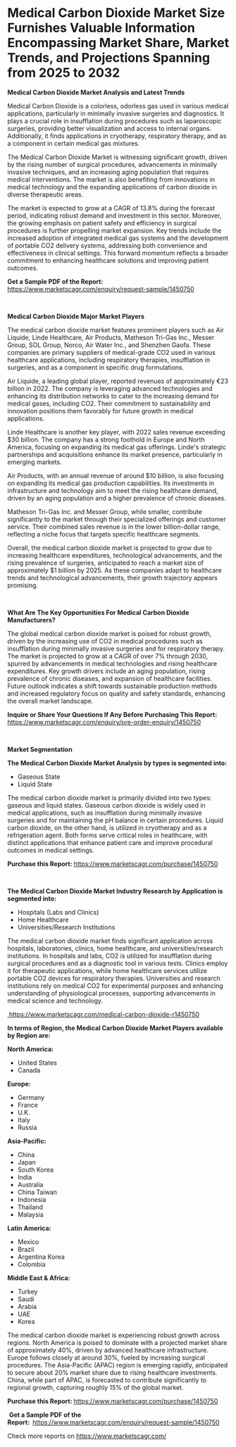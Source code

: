 <p><h1>Medical Carbon Dioxide Market Size Furnishes Valuable Information Encompassing Market Share, Market Trends, and Projections Spanning from 2025 to 2032</h1></p><p><strong>Medical Carbon Dioxide Market Analysis and Latest Trends</strong></p>
<p><p>Medical Carbon Dioxide is a colorless, odorless gas used in various medical applications, particularly in minimally invasive surgeries and diagnostics. It plays a crucial role in insufflation during procedures such as laparoscopic surgeries, providing better visualization and access to internal organs. Additionally, it finds applications in cryotherapy, respiratory therapy, and as a component in certain medical gas mixtures.</p><p>The Medical Carbon Dioxide Market is witnessing significant growth, driven by the rising number of surgical procedures, advancements in minimally invasive techniques, and an increasing aging population that requires medical interventions. The market is also benefiting from innovations in medical technology and the expanding applications of carbon dioxide in diverse therapeutic areas.</p><p>The market is expected to grow at a CAGR of 13.8% during the forecast period, indicating robust demand and investment in this sector. Moreover, the growing emphasis on patient safety and efficiency in surgical procedures is further propelling market expansion. Key trends include the increased adoption of integrated medical gas systems and the development of portable CO2 delivery systems, addressing both convenience and effectiveness in clinical settings. This forward momentum reflects a broader commitment to enhancing healthcare solutions and improving patient outcomes.</p></p>
<p><strong>Get a Sample PDF of the Report:&nbsp;</strong> <a href="https://www.marketscagr.com/enquiry/request-sample/1450750?utm_campaign=2990&utm_medium=2&utm_source=Github&utm_content=ia&utm_term=31032025&utm_id=medical-carbon-dioxide">https://www.marketscagr.com/enquiry/request-sample/1450750</a></p>
<p>&nbsp;</p>
<p><strong>Medical Carbon Dioxide Major Market Players</strong></p>
<p><p>The medical carbon dioxide market features prominent players such as Air Liquide, Linde Healthcare, Air Products, Matheson Tri-Gas Inc., Messer Group, SOL Group, Norco, Air Water Inc., and Shenzhen Gaofa. These companies are primary suppliers of medical-grade CO2 used in various healthcare applications, including respiratory therapies, insufflation in surgeries, and as a component in specific drug formulations.</p><p>Air Liquide, a leading global player, reported revenues of approximately €23 billion in 2022. The company is leveraging advanced technologies and enhancing its distribution networks to cater to the increasing demand for medical gases, including CO2. Their commitment to sustainability and innovation positions them favorably for future growth in medical applications.</p><p>Linde Healthcare is another key player, with 2022 sales revenue exceeding $30 billion. The company has a strong foothold in Europe and North America, focusing on expanding its medical gas offerings. Linde's strategic partnerships and acquisitions enhance its market presence, particularly in emerging markets.</p><p>Air Products, with an annual revenue of around $10 billion, is also focusing on expanding its medical gas production capabilities. Its investments in infrastructure and technology aim to meet the rising healthcare demand, driven by an aging population and a higher prevalence of chronic diseases.</p><p>Matheson Tri-Gas Inc. and Messer Group, while smaller, contribute significantly to the market through their specialized offerings and customer service. Their combined sales revenue is in the lower billion-dollar range, reflecting a niche focus that targets specific healthcare segments.</p><p>Overall, the medical carbon dioxide market is projected to grow due to increasing healthcare expenditures, technological advancements, and the rising prevalence of surgeries, anticipated to reach a market size of approximately $1 billion by 2025. As these companies adapt to healthcare trends and technological advancements, their growth trajectory appears promising.</p></p>
<p>&nbsp;</p>
<p><strong>What Are The Key Opportunities For Medical Carbon Dioxide Manufacturers?</strong></p>
<p><p>The global medical carbon dioxide market is poised for robust growth, driven by the increasing use of CO2 in medical procedures such as insufflation during minimally invasive surgeries and for respiratory therapy. The market is projected to grow at a CAGR of over 7% through 2030, spurred by advancements in medical technologies and rising healthcare expenditures. Key growth drivers include an aging population, rising prevalence of chronic diseases, and expansion of healthcare facilities. Future outlook indicates a shift towards sustainable production methods and increased regulatory focus on quality and safety standards, enhancing the overall market landscape.</p></p>
<p><strong>Inquire or Share Your Questions If Any Before Purchasing This Report:</strong> <a href="https://www.marketscagr.com/enquiry/pre-order-enquiry/1450750?utm_campaign=2990&utm_medium=2&utm_source=Github&utm_content=ia&utm_term=31032025&utm_id=medical-carbon-dioxide">https://www.marketscagr.com/enquiry/pre-order-enquiry/1450750</a></p>
<p>&nbsp;</p>
<p><strong>Market Segmentation</strong></p>
<p><strong>The Medical Carbon Dioxide Market Analysis by types is segmented into:</strong></p>
<p><ul><li>Gaseous State</li><li>Liquid State</li></ul></p>
<p><p>The medical carbon dioxide market is primarily divided into two types: gaseous and liquid states. Gaseous carbon dioxide is widely used in medical applications, such as insufflation during minimally invasive surgeries and for maintaining the pH balance in certain procedures. Liquid carbon dioxide, on the other hand, is utilized in cryotherapy and as a refrigeration agent. Both forms serve critical roles in healthcare, with distinct applications that enhance patient care and improve procedural outcomes in medical settings.</p></p>
<p><strong>Purchase this Report:&nbsp;</strong><a href="https://www.marketscagr.com/purchase/1450750?utm_campaign=2990&utm_medium=2&utm_source=Github&utm_content=ia&utm_term=31032025&utm_id=medical-carbon-dioxide">https://www.marketscagr.com/purchase/1450750</a></p>
<p>&nbsp;</p>
<p><strong>The Medical Carbon Dioxide Market Industry Research by Application is segmented into:</strong></p>
<p><ul><li>Hospitals (Labs and Clinics)</li><li>Home Healthcare</li><li>Universities/Research Institutions</li></ul></p>
<p><p>The medical carbon dioxide market finds significant application across hospitals, laboratories, clinics, home healthcare, and universities/research institutions. In hospitals and labs, CO2 is utilized for insufflation during surgical procedures and as a diagnostic tool in various tests. Clinics employ it for therapeutic applications, while home healthcare services utilize portable CO2 devices for respiratory therapies. Universities and research institutions rely on medical CO2 for experimental purposes and enhancing understanding of physiological processes, supporting advancements in medical science and technology.</p></p>
<p><a href="https://www.marketscagr.com/medical-carbon-dioxide-r1450750?utm_campaign=2990&utm_medium=2&utm_source=Github&utm_content=ia&utm_term=31032025&utm_id=medical-carbon-dioxide">&nbsp;https://www.marketscagr.com/medical-carbon-dioxide-r1450750</a></p>
<p><strong>In terms of Region, the Medical Carbon Dioxide Market Players available by Region are:</strong></p>
<p>
    <p> <strong> North America: </strong>
        <ul>
            <li>United States</li>
            <li>Canada</li>
        </ul>
        </p> 
    <p> <strong> Europe: </strong>
        <ul>
            <li>Germany</li>
            <li>France</li>
            <li>U.K.</li>
            <li>Italy</li>
            <li>Russia</li>
        </ul>
        </p> 
    <p> <strong> Asia-Pacific: </strong>
        <ul>
            <li>China</li>
            <li>Japan</li>
            <li>South Korea</li>
            <li>India</li>
            <li>Australia</li>
            <li>China Taiwan</li>
            <li>Indonesia</li>
            <li>Thailand</li>
            <li>Malaysia</li>
        </ul>
        </p> 
    <p> <strong> Latin America: </strong>
        <ul>
            <li>Mexico</li>
            <li>Brazil</li>
            <li>Argentina Korea</li>
            <li>Colombia</li>
        </ul>
        </p> 
    <p> <strong> Middle East & Africa: </strong>
        <ul>
            <li>Turkey</li>
            <li>Saudi</li>
            <li>Arabia</li>
            <li>UAE</li>
            <li>Korea</li>
        </ul>
    </p>
    </p>
<p><p>The medical carbon dioxide market is experiencing robust growth across regions. North America is poised to dominate with a projected market share of approximately 40%, driven by advanced healthcare infrastructure. Europe follows closely at around 30%, fueled by increasing surgical procedures. The Asia-Pacific (APAC) region is emerging rapidly, anticipated to secure about 20% market share due to rising healthcare investments. China, while part of APAC, is forecasted to contribute significantly to regional growth, capturing roughly 15% of the global market.</p></p>
<p><strong>Purchase this Report: </strong><a href="https://www.marketscagr.com/purchase/1450750?utm_campaign=2990&utm_medium=2&utm_source=Github&utm_content=ia&utm_term=31032025&utm_id=medical-carbon-dioxide">https://www.marketscagr.com/purchase/1450750</a></p>
<p>&nbsp;<strong>Get a Sample PDF of the Report:&nbsp;&nbsp;</strong><a href="https://www.marketscagr.com/enquiry/request-sample/1450750?utm_campaign=2990&utm_medium=2&utm_source=Github&utm_content=ia&utm_term=31032025&utm_id=medical-carbon-dioxide">https://www.marketscagr.com/enquiry/request-sample/1450750</a></p>
<p><strong></strong></p>
<p>Check more reports on <a href="https://www.marketscagr.com/?utm_campaign=2990&utm_medium=2&utm_source=Github&utm_content=ia&utm_term=31032025&utm_id=medical-carbon-dioxide">https://www.marketscagr.com/</a></p>